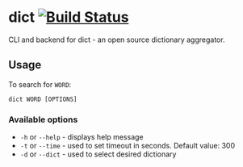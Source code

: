 # dict [![Build Status](https://secure.travis-ci.org/Ragnarson/dict-gem.png?branch=master)](http://travis-ci.org/Ragnarson/dict-gem)
CLI and backend for dict - an open source dictionary aggregator.

## Usage ##
To search for `WORD`:

    dict WORD [OPTIONS]

### Available options ###

  - `-h` or `--help` - displays help message
  - `-t` or `--time` - used to set timeout in seconds. Default value: 300
  - `-d` or `--dict` - used to select desired dictionary

